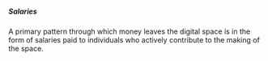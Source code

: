 ##### Salaries 
A primary pattern through which money leaves the digital space is in the form of salaries paid to individuals who actively contribute to the making of the space.
